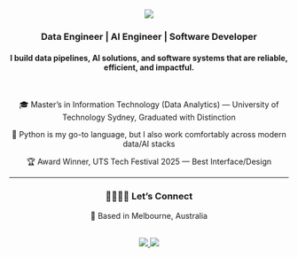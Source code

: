 <h1 align="center">
    <img src="https://readme-typing-svg.herokuapp.com/?font=Righteous&size=35&center=true&vCenter=true&width=500&height=70&duration=4000&lines=Welcome+on+my+github!+👋;+I'm+Mateusz+Wichtowski!;" />
</h1>

<h3 align="center">Data Engineer | AI Engineer | Software Developer </h3>
<h4 align="center"> I build data pipelines, AI solutions, and software systems that are reliable, efficient, and impactful. </h4>

<br/>

<div align="center">
 
🎓 Master’s in Information Technology (Data Analytics) — University of Technology Sydney, Graduated with Distinction

🐍 Python is my go-to language, but I also work comfortably across modern data/AI stacks  

🏆 Award Winner, UTS Tech Festival 2025 — Best Interface/Design  

 </div>

 -----

<h3 align="center">🫱🏻‍🫲🏾 Let’s Connect</h3>

<div align="center">

📍 Based in Melbourne, Australia  

<br/>

<a href="https://www.linkedin.com/in/matiimov/" target="_blank">
  <img src="https://img.shields.io/badge/LinkedIn-0077B5?style=for-the-badge&logo=linkedin&logoColor=white" />
</a>
<a href="https://matiimov.github.io" target="_blank">
  <img src="https://img.shields.io/badge/Portfolio-000000?style=for-the-badge&logo=google-chrome&logoColor=white" />
</a>

</div>
